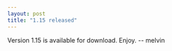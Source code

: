```yaml
---
layout: post
title: "1.15 released"
---
```


Version 1.15 is available for download. Enjoy. -- melvin

